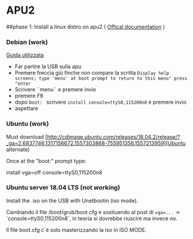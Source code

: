 # APU2



##phase 1: Install a linux distro on apu2 ( [Offical documentation](https://pcengines.ch/howto.htm#home) )

### Debian (work)

[Guida utilizzata](https://syscall.eu/blog/2017/07/19/apu/)

- Far partire la USB sulla apu
- Premere freccia giú finche non compare la scritta `Display help screens; type 'menu' at boot prompt to return to this menu" press "enter`
- Scrivere ¨menu¨ e premere invio
- premere F6
- dopo `boot: ` scrivere `install console=ttyS0,115200n8` e premere invio
- aspettare


### Ubuntu (work)

Must download [http://cdimage.ubuntu.com/releases/18.04.2/release/?_ga=2.6837746.1317156672.1557303868-755951356.1557213959](Ubuntu alternate)

Once at the "boot:" prompt type:

install vga=off console=ttyS0,115200n8

### Ubuntu server 18.04 LTS (not working)

Install the .iso on the USB with Unetbootin (iso mode).

Cambiando il file /boot/grub/boot.cfg e sostiuendo al post di `vga=...` -> ´console=ttyS0,115200n8´, in teoria si dovrebbe riuscire ma invece no. 

Il file boot.cfg c´é solo masterizzando la iso in ISO MODE. 

